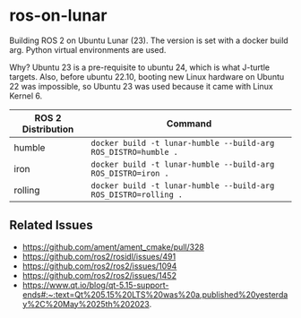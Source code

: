 # ros-on-lunar

Building ROS 2 on Ubuntu Lunar (23). The version is set with a docker build arg. Python virtual environments are used.

Why? Ubuntu 23 is a pre-requisite to ubuntu 24, which is what J-turtle targets. Also, before ubuntu 22.10, booting new Linux hardware on Ubuntu 22 was impossible, so Ubuntu 23 was used because it came with Linux Kernel 6.

| ROS 2 Distribution | Command |
| - | - |
| humble | `docker build -t lunar-humble --build-arg ROS_DISTRO=humble .` |
| iron | `docker build -t lunar-humble --build-arg ROS_DISTRO=iron .` |
| rolling | `docker build -t lunar-humble --build-arg ROS_DISTRO=rolling .` |


## Related Issues

* https://github.com/ament/ament_cmake/pull/328
* https://github.com/ros2/rosidl/issues/491
* https://github.com/ros2/ros2/issues/1094
* https://github.com/ros2/ros2/issues/1452
* https://www.qt.io/blog/qt-5.15-support-ends#:~:text=Qt%205.15%20LTS%20was%20a,published%20yesterday%2C%20May%2025th%202023.